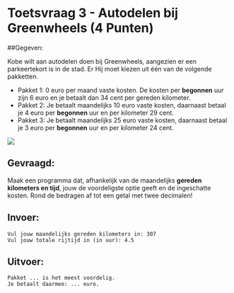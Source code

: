 # Toetsvraag 3 - Autodelen bij Greenwheels (4 Punten)

##Gegeven:

Kobe wilt aan autodelen doen bij Greenwheels, aangezien er een parkeertekort is in de stad. Er Hij moet kiezen uit één van de volgende pakketten.

* Pakket 1: 0 euro per maand vaste kosten. De kosten per **begonnen** uur zijn 6 euro en je betaalt dan 34 cent per gereden kilometer. 
* Pakket 2: Je betaalt maandelijks 10 euro vaste kosten, daarnaast betaal je 4 euro per **begonnen** uur en per kilometer 29 cent. 
* Pakket 3: Je betaalt maandelijks 25 euro vaste kosten, daarnaast betaal je 3 euro per **begonnen** uur en per kilometer 24 cent.  

<img src="https://www.netsolutions.com/insights/wp-content/uploads/2019/07/essential-features-for-building-a-ride-sharing-app.jpg"/>

## Gevraagd:

Maak een programma dat, afhankelijk van de maandelijks **gereden kilometers en tijd**, jouw de voordeligste optie geeft en de ingeschatte kosten.
Rond de bedragen af tot een getal met twee decimalen! 
## Invoer: 
```
Vul jouw maandelijks gereden kilometers in: 307
Vul jouw totale rijtijd in (in uur): 4.5

```

## Uitvoer: 

```
Pakket ... is het meest voordelig.
Je betaalt daarmee: ... euro.
```

